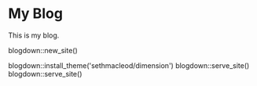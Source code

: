 # My Blog

This is my blog. 

blogdown::new_site()

blogdown::install_theme('sethmacleod/dimension')
blogdown::serve_site()
blogdown::serve_site()
